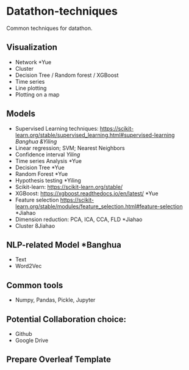 # Datathon-techniques
Common techniques for datathon.


## Visualization

- Network *Yue
- Cluster
- Decision Tree / Random forest / XGBoost
- Time series
- Line plotting
- Plotting on a map


## Models

- Supervised Learning techniques: https://scikit-learn.org/stable/supervised_learning.html#supervised-learning *Banghua &Yiling*
- Linear regression; SVM; Nearest Neighbors
- Confidence interval *Yiling*
- Time series Analysis *Yue
- Decision Tree *Yue
- Random Forest *Yue
- Hypothesis testing *Yiling
- Scikit-learn: https://scikit-learn.org/stable/
- XGBoost: https://xgboost.readthedocs.io/en/latest/ *Yue
- Feature selection https://scikit-learn.org/stable/modules/feature_selection.html#feature-selection *Jiahao
- Dimension reduction: PCA, ICA, CCA, FLD *Jiahao
- Cluster 8Jiahao



## NLP-related Model *Banghua

- Text
- Word2Vec

## Common tools

- Numpy, Pandas, Pickle, Jupyter

## Potential Collaboration choice:

- Github
- Google Drive

## Prepare Overleaf Template


